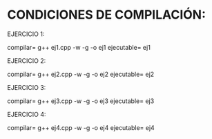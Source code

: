 # CONDICIONES DE COMPILACIÓN: 

EJERCICIO 1: 

compilar= g++ ej1.cpp -w -g -o ej1
ejecutable= ej1

EJERCICIO 2: 

compilar= g++ ej2.cpp -w -g -o ej2
ejecutable= ej2

EJERCICIO 3: 

compilar= g++ ej3.cpp -w -g -o ej3
ejecutable= ej3

EJERCICIO 4: 

compilar= g++ ej4.cpp -w -g -o ej4
ejecutable= ej4


